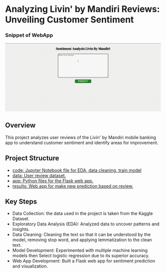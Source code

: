 # Analyzing Livin' by Mandiri Reviews: Unveiling Customer Sentiment

### Snippet of WebApp 
![WebApp](web.gif)

## Overview

This project analyzes user reviews of the Livin' by Mandiri mobile banking app to understand customer sentiment and identify areas for improvement.

## Project Structure

- [code: Jupyter Notebook file for EDA, data cleaning, train model](sentiment-analysis-review-livin-by-mandiri-apps.ipynb)
- [data: User review dataset.](reviews.csv)
- [app: Python files for the Flask web app.](app.py)
- [results: Web app for make new prediction based on review.](web.git)

## Key Steps

- Data Collection: the data used in the project is taken from the Kaggle Dataset.
- Exploratory Data Analysis (EDA): Analyzed data to uncover patterns and insights.
- Data Cleaning: Cleaning the text so that it can be understood by the model, removing stop word, and applying lemmatization to the clean text.
- Model Development: Experimented with multiple machine learning models then Select logistic regression due to its superior accuracy.
- Web App Development: Built a Flask web app for sentiment prediction and visualization.

